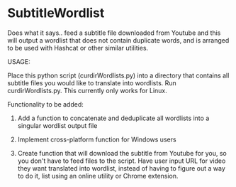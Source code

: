 # SubtitleWordlist
Does what it says.. feed a subtitle file downloaded from Youtube and this will output a wordlist that does not contain duplicate words, and is arranged to be used with Hashcat or other similar utilities.

USAGE:

Place this python script (curdirWordlists.py) into a directory that contains all subtitle files you would like to translate into wordlists.  Run curdirWordlists.py.  This currently only works for Linux.

Functionality to be added:

1. Add a function to concatenate and deduplicate all wordlists into a singular wordlist output file

2. Implement cross-platform function for Windows users

3. Create function that will download the subtitle from Youtube for you, so you don't have to feed files to the script.  Have user input URL for video they want translated into wordlist, instead of having to figure out a way to do it, list using an online utility or Chrome extension.

